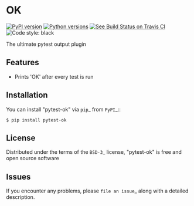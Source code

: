 # OK

[![PyPI version](https://img.shields.io/pypi/v/pytest-ok.svg)](https://pypi.org/project/pytest-ok)
[![Python versions](https://img.shields.io/pypi/pyversions/pytest-ok.svg)](https://pypi.org/project/pytest-ok)
[![See Build Status on Travis CI](https://travis-ci.org/ndevenish/pytest-ok.svg?branch=master)](https://travis-ci.org/ndevenish/pytest-ok)
![Code style: black](https://img.shields.io/badge/code%20style-black-000000.svg)

The ultimate pytest output plugin

## Features

* Prints 'OK' after every test is run


## Installation

You can install "pytest-ok" via `pip`_ from `PyPI`_::

    $ pip install pytest-ok


## License

Distributed under the terms of the `BSD-3`_ license, "pytest-ok" is free and open source software


## Issues

If you encounter any problems, please `file an issue`_ along with a detailed description.
